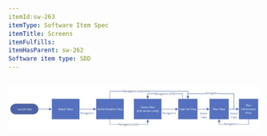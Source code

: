 ```yaml
---
itemId:sw-263
itemType: Software Item Spec
itemTitle: Screens
itemFulfills: 
itemHasParent: sw-262
Software item type: SDD
---
```


 ![Arch](./images/sw-263.1.png)